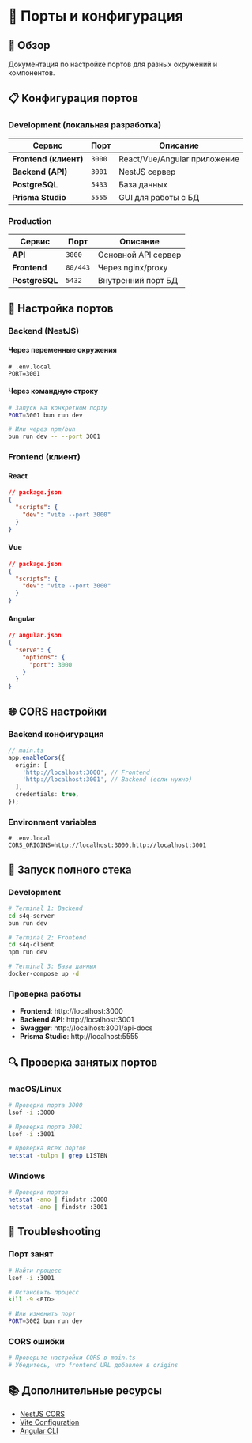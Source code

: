 # 🔌 Порты и конфигурация

## 🎯 Обзор

Документация по настройке портов для разных окружений и компонентов.

## 📋 Конфигурация портов

### Development (локальная разработка)

| Сервис                | Порт   | Описание                     |
| --------------------- | ------ | ---------------------------- |
| **Frontend (клиент)** | `3000` | React/Vue/Angular приложение |
| **Backend (API)**     | `3001` | NestJS сервер                |
| **PostgreSQL**        | `5433` | База данных                  |
| **Prisma Studio**     | `5555` | GUI для работы с БД          |

### Production

| Сервис         | Порт     | Описание            |
| -------------- | -------- | ------------------- |
| **API**        | `3000`   | Основной API сервер |
| **Frontend**   | `80/443` | Через nginx/proxy   |
| **PostgreSQL** | `5432`   | Внутренний порт БД  |

## 🔧 Настройка портов

### Backend (NestJS)

#### Через переменные окружения

```env
# .env.local
PORT=3001
```

#### Через командную строку

```bash
# Запуск на конкретном порту
PORT=3001 bun run dev

# Или через npm/bun
bun run dev -- --port 3001
```

### Frontend (клиент)

#### React

```json
// package.json
{
  "scripts": {
    "dev": "vite --port 3000"
  }
}
```

#### Vue

```json
// package.json
{
  "scripts": {
    "dev": "vite --port 3000"
  }
}
```

#### Angular

```json
// angular.json
{
  "serve": {
    "options": {
      "port": 3000
    }
  }
}
```

## 🌐 CORS настройки

### Backend конфигурация

```typescript
// main.ts
app.enableCors({
  origin: [
    'http://localhost:3000', // Frontend
    'http://localhost:3001', // Backend (если нужно)
  ],
  credentials: true,
});
```

### Environment variables

```env
# .env.local
CORS_ORIGINS=http://localhost:3000,http://localhost:3001
```

## 🚀 Запуск полного стека

### Development

```bash
# Terminal 1: Backend
cd s4q-server
bun run dev

# Terminal 2: Frontend
cd s4q-client
npm run dev

# Terminal 3: База данных
docker-compose up -d
```

### Проверка работы

- **Frontend**: http://localhost:3000
- **Backend API**: http://localhost:3001
- **Swagger**: http://localhost:3001/api-docs
- **Prisma Studio**: http://localhost:5555

## 🔍 Проверка занятых портов

### macOS/Linux

```bash
# Проверка порта 3000
lsof -i :3000

# Проверка порта 3001
lsof -i :3001

# Проверка всех портов
netstat -tulpn | grep LISTEN
```

### Windows

```bash
# Проверка портов
netstat -ano | findstr :3000
netstat -ano | findstr :3001
```

## 🐛 Troubleshooting

### Порт занят

```bash
# Найти процесс
lsof -i :3001

# Остановить процесс
kill -9 <PID>

# Или изменить порт
PORT=3002 bun run dev
```

### CORS ошибки

```bash
# Проверьте настройки CORS в main.ts
# Убедитесь, что frontend URL добавлен в origins
```

## 📚 Дополнительные ресурсы

- [NestJS CORS](https://docs.nestjs.com/security/cors)
- [Vite Configuration](https://vitejs.dev/config/)
- [Angular CLI](https://angular.io/cli)
